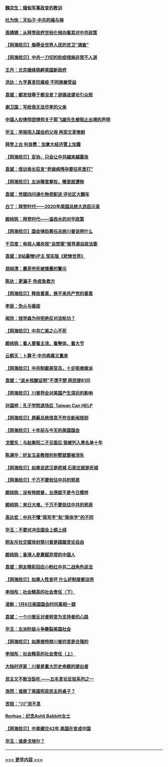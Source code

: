 #### [魏京生：缅甸军事政变的教训](../pages/nsc993/n12732470.md?t=02050851) 
#### [吐为快：天仙子·中共的福与祸](../pages/nsc993/n12732165.md?t=02050851) 
#### [高婧婧：从拜登政府世俗化倾向看其对中共政策](../pages/nsc993/n12730028.md?t=02050851) 
#### [【网海拾贝】侮辱全世界人民的世卫“调查”](../pages/nsc993/n12727884.md?t=02050851) 
#### [【网海拾贝】中共一刀切的防疫措施非常不人道](../pages/nsc993/n12724879.md?t=02050851) 
#### [王丹：北京继续挑衅美国新政府](../pages/nsc993/n12722456.md?t=02050851) 
#### [洪达：九字真言抗瘟疫 不同族裔受益](../pages/nsc993/n12722448.md?t=02050851) 
#### [袁斌：都发钱等于都没发？胡锡进谬论引众怒](../pages/nsc993/n12722393.md?t=02050851) 
#### [谢卫国：写给我无法尽孝的父亲](../pages/nsc993/n12720325.md?t=02050851) 
#### [中国人权律师团律师关于郭飞雄先生被阻止出境的声明](../pages/nsc993/n12720203.md?t=02050851) 
#### [华玉：举报闯入国会的父母 再现文革惨剧](../pages/nsc993/n12719070.md?t=02050851) 
#### [拜登上台 何良懋：加拿大经济雪上加霜](../pages/nsc993/n12718943.md?t=02050851) 
#### [【网海拾贝】妥协，只会让中共越来越嚣张](../pages/nsc993/n12717392.md?t=02050851) 
#### [袁斌：信访局长狂言“老弱病残孕要往死里打”](../pages/nsc993/n12717343.md?t=02050851) 
#### [【网海拾贝】左派哪里掌权，哪里就遭殃](../pages/nsc993/n12715009.md?t=02050851) 
#### [袁斌：党媒四问通化物资配送 评论区大翻车](../pages/nsc993/n12714950.md?t=02050851) 
#### [白丁：拜登时代——2020年美国总统大选启示录](../pages/nsc993/n12714920.md?t=02050851) 
#### [颜纯钩：拜登时代——温吞水的对华政策](../pages/nsc993/n12713245.md?t=02050851) 
#### [【网海拾贝】国会弹劾离任总统川普说明什么](../pages/nsc993/n12712816.md?t=02050851) 
#### [千百度：电视人揭央视“自焚案”报导源自政法委](../pages/nsc993/n12709760.md?t=02050851) 
#### [袁斌：B站最惨UP主 现实版《悲惨世界》](../pages/nsc993/n12709686.md?t=02050851) 
#### [郑纯清：墨茶穷死被搽墨的警示](../pages/nsc993/n12709262.md?t=02050851) 
#### [陈达：更漏子·免疫急救方](../pages/nsc993/n12709244.md?t=02050851) 
#### [【网海拾贝】释放善意，换不来共产党的善意](../pages/nsc993/n12708361.md?t=02050851) 
#### [李辰：伪火与瘟疫](../pages/nsc993/n12707981.md?t=02050851) 
#### [闻欣：钱学森为何拒绝反对法轮功？](../pages/nsc993/n12707407.md?t=02050851) 
#### [【网海拾贝】中共亡美之心不死](../pages/nsc993/n12707621.md?t=02050851) 
#### [颜纯钩：看人要看主流，看整体，看大节](../pages/nsc993/n12707536.md?t=02050851) 
#### [云鹤天：卜算子‧中共病毒又重来](../pages/nsc993/n12707408.md?t=02050851) 
#### [【网海拾贝】中共制裁美官员，十足街痞做派](../pages/nsc993/n12705115.md?t=02050851) 
#### [袁斌：“返乡核酸证明”不清不楚 网民提81问](../pages/nsc993/n12704982.md?t=02050851) 
#### [【网海拾贝】川普将会对美国产生深远的影响](../pages/nsc993/n12703045.md?t=02050851) 
#### [孙国祥：孔子学院退场后  Taiwan Can HELP](../pages/nsc993/n12702430.md?t=02050851) 
#### [【网海拾贝】屏蔽总统信息不符合新闻规则](../pages/nsc993/n12699998.md?t=02050851) 
#### [【网海拾贝】十年前与今天的美国国会](../pages/nsc993/n12696993.md?t=02050851) 
#### [戈壁东：与赵紫阳二子见面后 我被列入黑名单十年](../pages/nsc993/n12696215.md?t=02050851) 
#### [陈满华：好友玉圣教授的别墅就要被消失](../pages/nsc993/n12695411.md?t=02050851) 
#### [【网海拾贝】如果说武汉是悲城 石家庄就是死城](../pages/nsc993/n12694589.md?t=02050851) 
#### [【网海拾贝】千万不要低估中共的邪恶](../pages/nsc993/n12692771.md?t=02050851) 
#### [颜纯钩：没有特朗普，台港就不是今日模样](../pages/nsc993/n12692678.md?t=02050851) 
#### [颜纯钩：来日大难，千万不要低估中共的邪恶](../pages/nsc993/n12692080.md?t=02050851) 
#### [高达宏：中共不懂“简写字”和“简体字”的不同](../pages/nsc993/n12692068.md?t=02050851) 
#### [华玉：不要对冲击国会上纲上线](../pages/nsc993/n12689948.md?t=02050851) 
#### [网友斥社交媒体封禁川普是践踏言论自由](../pages/nsc993/n12687482.md?t=02050851) 
#### [颜纯钩：香港人是禀赋异常的中国人](../pages/nsc993/n12685142.md?t=02050851) 
#### [袁斌：网友精彩回应小粉红中共二战角色说法](../pages/nsc993/n12684994.md?t=02050851) 
#### [【网海拾贝】如果人性变坏 什么好制度都没用](../pages/nsc993/n12683000.md?t=02050851) 
#### [李旭彤：社会精英的社会责任（下）](../pages/nsc993/n12680604.md?t=02050851) 
#### [凌稣：1月6日美国国会时间真相一窥](../pages/nsc993/n12682780.md?t=02050851) 
#### [袁斌：一个川普反对者转变为支持者的心路](../pages/nsc993/n12682700.md?t=02050851) 
#### [华玉：左派阶级斗争撕裂美国社会](../pages/nsc993/n12681226.md?t=02050851) 
#### [【网海拾贝】如果推特禁川普的言是合理的](../pages/nsc993/n12681232.md?t=02050851) 
#### [李旭彤：社会精英的社会责任（上）](../pages/nsc993/n12680501.md?t=02050851) 
#### [大陆时评家：川普是重大历史命题的提出者](../pages/nsc993/n12679904.md?t=02050851) 
#### [民主又不能当饭吃 ——五毛言论反驳系列之一](../pages/nsc993/n12679877.md?t=02050851) 
#### [浩然：谁掀了美国宪政民主的桌子？](../pages/nsc993/n12679850.md?t=02050851) 
#### [苦胆：“川”流不息](../pages/nsc993/n12678388.md?t=02050851) 
#### [Renhao：纪念Ashli Babbitt女士](../pages/nsc993/n12678359.md?t=02050851) 
#### [【网海拾贝】中美建交42年 美国在变成中国](../pages/nsc993/n12678324.md?t=02050851) 
#### [华玉：谁是戈培尔？](../pages/nsc993/n12677515.md?t=02050851) 

----
#### [ >>> 更早内容 <<< ](../indexes/nsc993-earlier.md)
